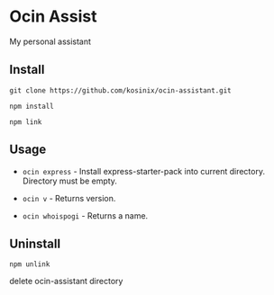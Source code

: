 # Ocin Assist

My personal assistant


## Install

    git clone https://github.com/kosinix/ocin-assistant.git

    npm install

    npm link


## Usage

* `ocin express` -  Install express-starter-pack into current directory. Directory must be empty.

* `ocin v` - Returns version.

* `ocin whoispogi` - Returns a name.

## Uninstall

    npm unlink

delete ocin-assistant directory 

